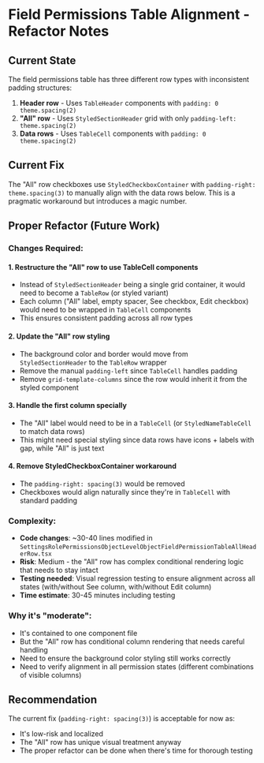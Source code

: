# Field Permissions Table Alignment - Refactor Notes

## Current State

The field permissions table has three different row types with inconsistent padding structures:

1. **Header row** - Uses `TableHeader` components with `padding: 0 theme.spacing(2)`
2. **"All" row** - Uses `StyledSectionHeader` grid with only `padding-left: theme.spacing(2)`
3. **Data rows** - Uses `TableCell` components with `padding: 0 theme.spacing(2)`

## Current Fix

The "All" row checkboxes use `StyledCheckboxContainer` with `padding-right: theme.spacing(3)` to manually align with the data rows below. This is a pragmatic workaround but introduces a magic number.

## Proper Refactor (Future Work)

### Changes Required:

#### 1. **Restructure the "All" row to use TableCell components**
   - Instead of `StyledSectionHeader` being a single grid container, it would need to become a `TableRow` (or styled variant)
   - Each column ("All" label, empty spacer, See checkbox, Edit checkbox) would need to be wrapped in `TableCell` components
   - This ensures consistent padding across all row types

#### 2. **Update the "All" row styling**
   - The background color and border would move from `StyledSectionHeader` to the `TableRow` wrapper
   - Remove the manual `padding-left` since `TableCell` handles padding
   - Remove `grid-template-columns` since the row would inherit it from the styled component

#### 3. **Handle the first column specially**
   - The "All" label would need to be in a `TableCell` (or `StyledNameTableCell` to match data rows)
   - This might need special styling since data rows have icons + labels with gap, while "All" is just text

#### 4. **Remove StyledCheckboxContainer workaround**
   - The `padding-right: spacing(3)` would be removed
   - Checkboxes would align naturally since they're in `TableCell` with standard padding

### Complexity:
- **Code changes**: ~30-40 lines modified in `SettingsRolePermissionsObjectLevelObjectFieldPermissionTableAllHeaderRow.tsx`
- **Risk**: Medium - the "All" row has complex conditional rendering logic that needs to stay intact
- **Testing needed**: Visual regression testing to ensure alignment across all states (with/without See column, with/without Edit column)
- **Time estimate**: 30-45 minutes including testing

### Why it's "moderate":
- It's contained to one component file
- But the "All" row has conditional column rendering that needs careful handling
- Need to ensure the background color styling still works correctly
- Need to verify alignment in all permission states (different combinations of visible columns)

## Recommendation

The current fix (`padding-right: spacing(3)`) is acceptable for now as:
- It's low-risk and localized
- The "All" row has unique visual treatment anyway
- The proper refactor can be done when there's time for thorough testing

